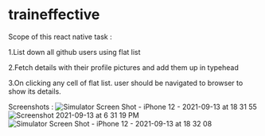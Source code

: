 # traineffective

Scope of this react native task : 

1.List down all github users using flat list

2.Fetch details with their profile pictures and add them up in typehead 

3.On clicking any cell of flat list. user should be navigated to browser to show its details.

Screenshots : 
![Simulator Screen Shot - iPhone 12 - 2021-09-13 at 18 31 55](https://user-images.githubusercontent.com/1450709/133092683-1b0606d1-f8e7-4877-862f-3930edb15bd7.png)
![Screenshot 2021-09-13 at 6 31 19 PM](https://user-images.githubusercontent.com/1450709/133092696-8d51b661-0e7d-47e9-8ee2-6ec7aec7c3c5.png)
![Simulator Screen Shot - iPhone 12 - 2021-09-13 at 18 32 08](https://user-images.githubusercontent.com/1450709/133092704-d9921b1f-e704-49de-a1fb-949f38c008a3.png)




